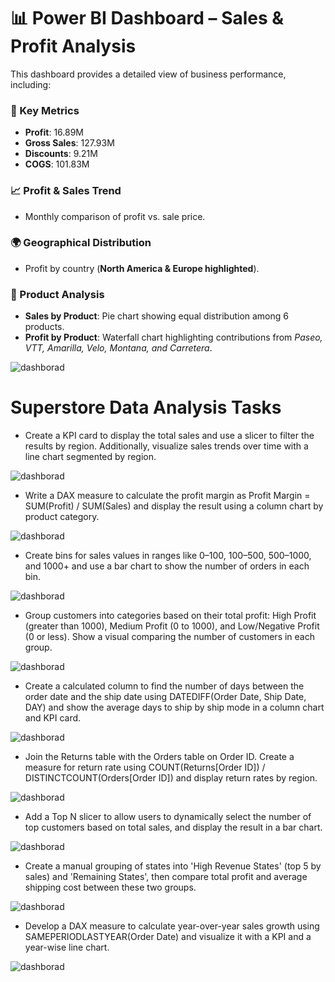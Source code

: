 # 📊 Power BI Dashboard – Sales & Profit Analysis

This dashboard provides a detailed view of business performance, including:

### 🔑 Key Metrics
- **Profit**: 16.89M  
- **Gross Sales**: 127.93M  
- **Discounts**: 9.21M  
- **COGS**: 101.83M  

### 📈 Profit & Sales Trend
- Monthly comparison of profit vs. sale price.

### 🌍 Geographical Distribution
- Profit by country (**North America & Europe highlighted**).

### 🛒 Product Analysis
- **Sales by Product**: Pie chart showing equal distribution among 6 products.  
- **Profit by Product**: Waterfall chart highlighting contributions from *Paseo, VTT, Amarilla, Velo, Montana, and Carretera*.
   
![dashborad](https://github.com/MDAsif-bit01/power-bi-Project-/blob/main/image/power%20bi%201.jpg)

# Superstore Data Analysis Tasks
- Create a KPI card to display the total sales and use a slicer to filter the results by region. Additionally, visualize sales trends over time with a line chart segmented by region.

![dashborad](https://github.com/MDAsif-bit01/power-bi-Project-/blob/main/image/power%20bi%202_page-0001.jpg)

- Write a DAX measure to calculate the profit margin as Profit Margin = SUM(Profit) / SUM(Sales) and display the result using a column chart by product category.

![dashborad](https://github.com/MDAsif-bit01/power-bi-Project-/blob/main/image/power%20bi%202_page-0002.jpg)

- Create bins for sales values in ranges like 0–100, 100–500, 500–1000, and 1000+ and use a bar chart to show the number of orders in each bin.

![dashborad](https://github.com/MDAsif-bit01/power-bi-Project-/blob/main/image/power%20bi%202_page-0003.jpg) 

- Group customers into categories based on their total profit: High Profit (greater than 1000), Medium Profit (0 to 1000), and Low/Negative Profit (0 or less). Show a visual comparing the number of customers in each group.

![dashborad](https://github.com/MDAsif-bit01/power-bi-Project-/blob/main/image/power%20bi%202_page-0004.jpg) 

- Create a calculated column to find the number of days between the order date and the ship date using DATEDIFF(Order Date, Ship Date, DAY) and show the average days to ship by ship mode in a column chart and KPI card.

![dashborad](https://github.com/MDAsif-bit01/power-bi-Project-/blob/main/image/power%20bi%202_page-0005.jpg) 

- Join the Returns table with the Orders table on Order ID. Create a measure for return rate using COUNT(Returns[Order ID]) / DISTINCTCOUNT(Orders[Order ID]) and display return rates by region.

![dashborad](https://github.com/MDAsif-bit01/power-bi-Project-/blob/main/image/power%20bi%202_page-0006.jpg) 

- Add a Top N slicer to allow users to dynamically select the number of top customers based on total sales, and display the result in a bar chart.

![dashborad](https://github.com/MDAsif-bit01/power-bi-Project-/blob/main/image/power%20bi%202_page-0007.jpg) 

- Create a manual grouping of states into 'High Revenue States' (top 5 by sales) and 'Remaining States', then compare total profit and average shipping cost between these two groups.

![dashborad](https://github.com/MDAsif-bit01/power-bi-Project-/blob/main/image/power%20bi%202_page-0008.jpg) 

- Develop a DAX measure to calculate year-over-year sales growth using SAMEPERIODLASTYEAR(Order Date) and visualize it with a KPI and a year-wise line chart.

![dashborad](https://github.com/MDAsif-bit01/power-bi-Project-/blob/main/image/power%20bi%202_page-0009.jpg) 






